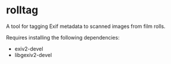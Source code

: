 # rolltag
A tool for tagging Exif metadata to scanned images from film rolls.

Requires installing the following dependencies:
- exiv2-devel
- libgexiv2-devel
